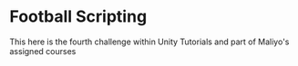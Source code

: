 # Football Scripting
This here is the fourth challenge within Unity Tutorials and part of Maliyo's assigned courses